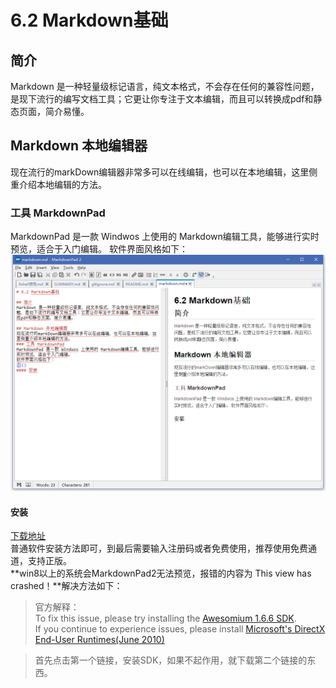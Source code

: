 # 6.2 Markdown基础

## 简介
Markdown 是一种轻量级标记语言，纯文本格式，不会存在任何的兼容性问题，是现下流行的编写文档工具；它更让你专注于文本编辑，而且可以转换成pdf和静态页面，简介易懂。

## Markdown 本地编辑器
现在流行的markDown编辑器非常多可以在线编辑，也可以在本地编辑，这里侧重介绍本地编辑的方法。
### 工具 MarkdownPad
MarkdownPad 是一款 Windwos 上使用的 Markdown编辑工具，能够进行实时预览，适合于入门编辑。
软件界面风格如下：
![Markdown界面](/resource/tips/Markdown界面.png)
#### 安装
[下载地址](http://markdownpad.com/)  
普通软件安装方法即可，到最后需要输入注册码或者免费使用，推荐使用免费通道，支持正版。  
**win8以上的系统会MarkdownPad2无法预览，报错的内容为 This view has crashed！**解决方法如下：

>官方解释：  
>To fix this issue, please try installing the [Awesomium 1.6.6 SDK](http://markdownpad.com/download/awesomium_v1.6.6_sdk_win.exe).  
>If you continue to experience issues, please install [Microsoft's DirectX End-User Runtimes(June 2010)](http://www.microsoft.com/en-us/download/details.aspx?id=8109)

>首先点击第一个链接，安装SDK，如果不起作用，就下载第二个链接的东西。


